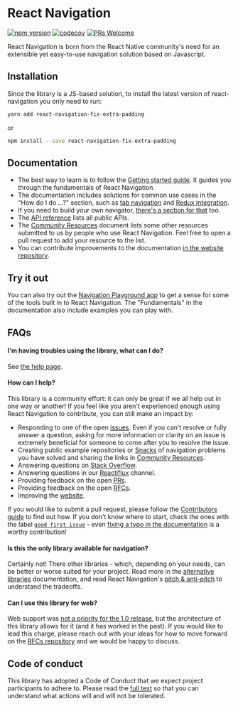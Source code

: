 # React Navigation

[![npm version](https://badge.fury.io/js/react-navigation.svg)](https://badge.fury.io/js/react-navigation) [![codecov](https://codecov.io/gh/react-community/react-navigation/branch/master/graph/badge.svg)](https://codecov.io/gh/react-community/react-navigation) [![PRs Welcome](https://img.shields.io/badge/PRs-welcome-brightgreen.svg)](https://reactnavigation.org/docs/guides/contributors)

React Navigation is born from the React Native community's need for an extensible yet easy-to-use navigation solution based on Javascript.

## Installation

Since the library is a JS-based solution, to install the latest version of react-navigation you only need to run:

```bash
yarn add react-navigation-fix-extra-padding
```

or

```bash
npm install --save react-navigation-fix-extra-padding
```

## Documentation

* The best way to learn is to follow the [Getting started guide](https://reactnavigation.org/docs/getting-started.html). It guides you through the fundamentals of React Navigation.
* The documentation includes solutions for common use cases in the "How do I do ...?" section, such as [tab navigation](https://reactnavigation.org/docs/tab-based-navigation.html) and [Redux integration](https://reactnavigation.org/docs/redux-integration.html).
* If you need to build your own navigator, [there's a section for that](https://reactnavigation.org/docs/custom-navigator-overview.html) too.
* The [API reference](https://reactnavigation.org/docs/api-reference.html) lists all public APIs.
* The [Community Resources](https://github.com/react-navigation/react-navigation/blob/master/COMMUNITY_RESOURCES.md) document lists some other resources submitted to us by people who use React Navigation. Feel free to open a pull request to add your resource to the list.
* You can contribute improvements to the documentation [in the website repository](https://github.com/react-navigation/react-navigation.github.io).

## Try it out

You can also try out the [Navigation Playground app](https://exp.host/@react-navigation/NavigationPlayground) to get a sense for some of the tools built in to React Navigation. The "Fundamentals" in the documentation also include examples you can play with.

## FAQs

#### I'm having troubles using the library, what can I do?

See [the help page](https://reactnavigation.org/en/help.html).

#### How can I help?

This library is a community effort: it can only be great if we all help out in one way or another! If you feel like you aren't experienced enough using React Navigation to contribute, you can still make an impact by:

* Responding to one of the open [issues](https://github.com/react-community/react-navigation/issues). Even if you can't resolve or fully answer a question, asking for more information or clarity on an issue is extremely beneficial for someone to come after you to resolve the issue.
* Creating public example repositories or [Snacks](https://snack.expo.io/) of navigation problems you have solved and sharing the links in [Community Resources](https://github.com/react-navigation/react-navigation/blob/master/COMMUNITY_RESOURCES.md).
* Answering questions on [Stack Overflow](https://stackoverflow.com/search?q=react-navigation).
* Answering questions in our [Reactiflux](https://www.reactiflux.com/) channel.
* Providing feedback on the open [PRs](https://github.com/react-navigation/react-navigation/pulls).
* Providing feedback on the open [RFCs](https://github.com/react-navigation/rfcs).
* Improving the [website](https://github.com/react-navigation/react-navigation.github.io).

If you would like to submit a pull request, please follow the [Contributors guide](https://reactnavigation.org/docs/contributing.html) to find out how. If you don't know where to start, check the ones with the label [`good first issue`](https://github.com/react-community/react-navigation/labels/good%20first%20issue) - even [fixing a typo in the documentation](https://github.com/react-community/react-navigation/pull/2727) is a worthy contribution!

#### Is this the only library available for navigation?

Certainly not! There other libraries - which, depending on your needs, can be better or worse suited for your project. Read more in the [alternative libraries](https://reactnavigation.org/docs/alternatives.html) documentation, and read React Navigation's [pitch & anti-pitch](https://reactnavigation.org/docs/pitch.html) to understand the tradeoffs.

#### Can I use this library for web?

Web support was [not a priority for the 1.0 release](https://github.com/react-community/react-navigation/issues/2585#issuecomment-330338793), but the architecture of this library allows for it (and it has worked in the past). If you would like to lead this charge, please reach out with your ideas for how to move forward on the [RFCs repository](https://github.com/react-navigation/rfcs) and we would be happy to discuss.

## Code of conduct

This library has adopted a Code of Conduct that we expect project participants to adhere to. Please read the [full text](https://github.com/react-community/react-navigation/blob/master/CODE_OF_CONDUCT.md) so that you can understand what actions will and will not be tolerated.
